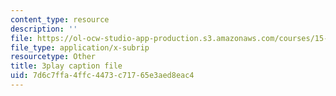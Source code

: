 ```yaml
---
content_type: resource
description: ''
file: https://ol-ocw-studio-app-production.s3.amazonaws.com/courses/15-401-finance-theory-i-fall-2008/7d6c7ffa4ffc4473c71765e3aed8eac4_JE80wLNIhjE.srt
file_type: application/x-subrip
resourcetype: Other
title: 3play caption file
uid: 7d6c7ffa-4ffc-4473-c717-65e3aed8eac4
---
```

